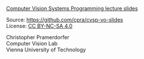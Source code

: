 
[Computer Vision Systems Programming lecture slides](http://www.caa.tuwien.ac.at/cvl/course/computer-vision-systems-programming-vo/)

Source: https://github.com/cpra/cvsp-vo-slides  
License: [CC BY-NC-SA 4.0](http://creativecommons.org/licenses/by-nc-sa/4.0/)

Christopher Pramerdorfer  
Computer Vision Lab  
Vienna University of Technology
